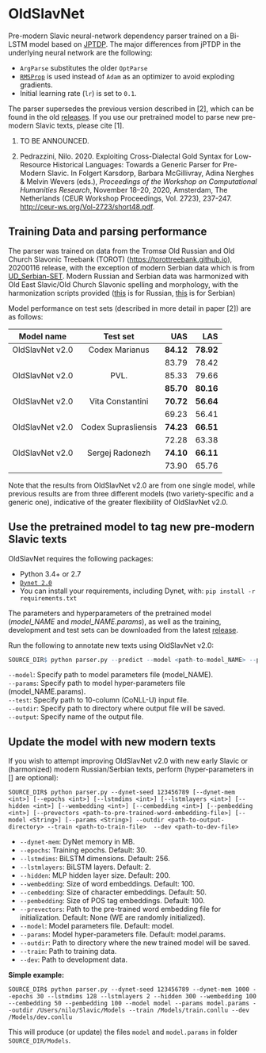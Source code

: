 # OldSlavNet
Pre-modern Slavic neural-network dependency parser trained on a Bi-LSTM model based on [JPTDP](https://github.com/datquocnguyen/jPTDP). The major differences from jPTDP in the underlying neural network are the following:
   - `ArgParse` substitutes the older `OptParse`
   - [`RMSProp`](https://dynet.readthedocs.io/en/latest/optimizers.html#_CPPv4N5dynet14RMSPropTrainerE) is used instead of `Adam` as an optimizer to avoid exploding gradients.
   - Initial learning rate (`lr`) is set to `0.1`.
   
The parser supersedes the previous version described in [2], which can be found in the old [releases](https://github.com/npedrazzini/OldSlavNet/releases).
If you use our pretrained model to parse new pre-modern Slavic texts, please cite [1].

   1) TO BE ANNOUNCED.
   
   2) Pedrazzini, Nilo. 2020. Exploiting Cross-Dialectal Gold Syntax for Low-Resource Historical Languages: Towards a Generic Parser for Pre-Modern Slavic. In Folgert Karsdorp, Barbara McGillivray, Adina Nerghes & Melvin Wevers (eds.), *Proceedings of the Workshop on Computational Humanities Research*, November 18–20, 2020, Amsterdam, The Netherlands (CEUR Workshop Proceedings, Vol. 2723), 237-247. http://ceur-ws.org/Vol-2723/short48.pdf. 

## Training Data and parsing performance
The parser was trained on data from the Tromsø Old Russian and Old Church Slavonic Treebank (TOROT) (https://torottreebank.github.io), 20200116 release, with the exception of modern Serbian data which is from [UD_Serbian-SET](https://github.com/UniversalDependencies/UD_Serbian-SET). Modern Russian and Serbian data was harmonized with Old East Slavic/Old Church Slavonic spelling and morphology, with the harmonization scripts provided ([this](https://github.com/npedrazzini/OldSlavNet/blob/master/Harmonization%20Scripts/normalise_ru_chu.rb) is for Russian, [this](https://github.com/npedrazzini/OldSlavNet/blob/master/Harmonization%20Scripts/normalise_sr_chu.rb) is for Serbian)

Model performance on test sets (described in more detail in paper [2]) are as follows:

| Model name          | Test set            | UAS   | LAS   |
| -------------       |:-------------:      | -----:| -----:|
| OldSlavNet v2.0     | Codex Marianus      | **84.12** | **78.92** |  
|                     |                     | 83.79 | 78.42 |
| OldSlavNet v2.0     | PVL.                | 85.33 | 79.66 | 
|                     |                     | **85.70** | **80.16** |
| OldSlavNet v2.0     | Vita Constantini    | **70.72** | **56.64** | 
|                     |                     | 69.23 | 56.41 |
| OldSlavNet v2.0     | Codex Suprasliensis | **74.23** | **66.51** | 
|                     |                     | 72.28 | 63.38 |
| OldSlavNet v2.0     | Sergej Radonezh     | **74.10** | **66.11** |
|                     |                     | 73.90 | 65.76 |

Note that the results from OldSlavNet v2.0 are from one single model, while previous results are from three different models (two variety-specific and a generic one), indicative of the greater flexibility of OldSlavNet v2.0. 

## Use the pretrained model to tag new pre-modern Slavic texts
OldSlavNet requires the following packages:
- Python 3.4+ or 2.7
- [`Dynet 2.0`](https://dynet.readthedocs.io/en/latest/python.html)
- You can install your requirements, including Dynet, with: `pip install -r requirements.txt`

The parameters and hyperparameters of the pretrained model (*model_NAME* and *model_NAME.params*), as well as the training, development and test sets can be downloaded from the latest [release](https://github.com/npedrazzini/OldSlavNet/releases).

Run the following to annotate new texts using OldSlavNet v2.0:

 ```r 
SOURCE_DIR$ python parser.py --predict --model <path-to-model_NAME> --params <path-to-model_LABEL.params> --test <path-to-input-conllu-file> --outdir <path-to-output-directory> --output <output-name.conllu>
```

`--model`: Specify path to model parameters file (model_NAME).<br/>
`--params`: Specify path to model hyper-parameters file (model_NAME.params).<br/>
`--test`: Specify path to 10-column (CoNLL-U) input file.<br/>
`--outdir`: Specify path to directory where output file will be saved.<br/>
`--output`: Specify name of the output file.<br/>

## Update the model with new modern texts

If you wish to attempt improving OldSlavNet v2.0 with new early Slavic or (harmonized) modern Russian/Serbian texts, perform (hyper-parameters in [] are optional):

    SOURCE_DIR$ python parser.py --dynet-seed 123456789 [--dynet-mem <int>] [--epochs <int>] [--lstmdims <int>] [--lstmlayers <int>] [--hidden <int>] [--wembedding <int>] [--cembedding <int>] [--pembedding <int>] [--prevectors <path-to-pre-trained-word-embedding-file>] [--model <String>] [--params <String>] --outdir <path-to-output-directory> --train <path-to-train-file>  --dev <path-to-dev-file>


 * `--dynet-mem`: DyNet memory in MB.
 * `--epochs`: Training epochs. Default: 30.
 * `--lstmdims`: BiLSTM dimensions. Default: 256.
 * `--lstmlayers`: BiLSTM layers. Default: 2.
 * `--hidden`: MLP hidden layer size. Default: 200.
 * `--wembedding`: Size of word embeddings. Default: 100.
 * `--cembedding`: Size of character embeddings. Default: 50.
 * `--pembedding`: Size of POS tag embeddings. Default: 100.
 * `--prevectors`: Path to the pre-trained word embedding file for initialization. Default: None (WE are randomly initialized).
 * `--model`: Model parameters file. Default: model.
 * `--params`: Model hyper-parameters file. Default: model.params.
 * `--outdir`: Path to directory where the new trained model will be saved. 
 * `--train`: Path to training data.
 * `--dev`: Path to development data. 


**Simple example:**

    SOURCE_DIR$ python parser.py --dynet-seed 123456789 --dynet-mem 1000 --epochs 30 --lstmdims 128 --lstmlayers 2 --hidden 300 --wembedding 100 --cembedding 50 --pembedding 100 --model model --params model.params --outdir /Users/nilo/Slavic/Models --train /Models/train.conllu --dev /Models/dev.conllu
    
This will produce (or update) the files `model` and `model.params` in folder `SOURCE_DIR/Models`. 
